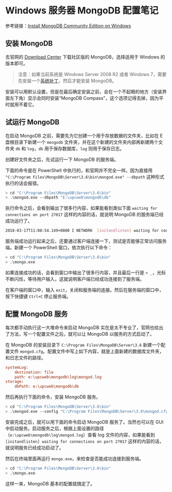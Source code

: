 # Windows 服务器 MongoDB 配置笔记

参考链接：[Install MongoDB Community Edition on Windows](https://docs.mongodb.com/manual/tutorial/install-mongodb-on-windows/)

## 安装 MongoDB

去官网的 [Download Center](https://www.mongodb.com/download-center#community) 下载社区版的 MongoDB，选择适用于 Windows 的版本即可。

> 注意：如果当前系统是 Windows Server 2008 R2 或者 Windows 7，需要先安装一个[系统补丁](http://support.microsoft.com/kb/2731284)，然后才能安装 MongoDB。

安装可以用默认设置，但是在最后确定安装之前，会在一个不起眼的地方（安装界面左下角）显示会同时安装“MongoDB Compass”，这个选项记得去掉，因为平时就用不着它。

## 试运行 MongoDB

在启动 MongoDB 之前，需要先为它创建一个用于存放数据的文件夹，比如在 E 盘根目录下新建一个 `mongodb` 文件夹，并在这个新建的文件夹内部再新建两个文件夹 `db` 和 `log`，`db` 用于保存数据库，`log` 则用于保存日志。

创建好文件夹之后，先试运行一下 MongoDB 的服务端。

下面的命令是在 PowerShell 中执行的，和官网并不完全一样。因为直接用 `"C:\Program Files\MongoDB\Server\3.6\bin\mongod.exe" --dbpath` 这种形式执行的话会报错。

```bash
> cd "C:\Program Files\MongoDB\Server\3.6\bin"
> .\mongod.exe --dbpath "E:\upcweb\mongodb\db"
```

执行命令之后，会看到输出了很多行内容，如果能看到类似下面 `waiting for connections on port 27017` 这样的内容的话，就说明 MongoDB 的服务端已经成功运行了。

```bash
2018-03-17T11:08:54.149+0800 I NETWORK  [initandlisten] waiting for connections on port 27017
```

服务端成功运行起来之后，还要通过客户端连接一下，测试是否能够正常访问服务端。新建一个 PowerShell 窗口，依次执行以下命令：

```bash
> cd "C:\Program Files\MongoDB\Server\3.6\bin"
> .\mongo.exe
```

如果连接成功的话，会看到窗口中输出了很多行内容，并且最后一行是 `> _`，光标不断闪烁，等待用户输入，这就说明客户端已经成功连接到了服务端。

在客户端的窗口中，输入 `exit`，关闭和服务端的连接。然后在服务端的窗口中，按下快捷键 `Ctrl+C` 停止服务端。

## 配置 MongoDB 服务

每次都手动执行这一大堆命令来启动 MongoDB 实在是太不专业了，官网也给出了方法，写一个配置文件之后，就可以让 MongoDB 以服务的方式启动了。

在 MongoDB 的安装目录下 `C:\Program Files\MongoDB\Server\3.6` 新建一个配置文件 `mongod.cfg`。配置文件中写上如下内容，就是上面新建的数据库文件夹，和日志文件的路径。

```ini
systemLog:
    destination: file
    path: e:\upcweb\mongodb\log\mongod.log
storage:
    dbPath: e:\upcweb\mongodb\db
```

然后再执行下面的命令，安装 MongoDB 服务。

```bash
> cd "C:\Program Files\MongoDB\Server\3.6\bin"
> .\mongod.exe --config "C:\Program Files\MongoDB\Server\3.6\mongod.cfg" --install
```

安装完成之后，就可以用下面的命令启动 MongoDB 服务了。当然也可以在 GUI 中启动服务。启动服务之后，根据上面设置的路径（`e:\upcweb\mongodb\log\mongod.log`）查看 log 文件的内容，如果能看到 `[initandlisten] waiting for connections on port 27017` 这样的内容的话，就说明服务已经成功启动了。

然后在终端里面再运行 `mongo.exe`，来检查是否能成功连接到服务端。

```bash
> cd "C:\Program Files\MongoDB\Server\3.6\bin"
> .\mongo.exe
```

这样一来，MongoDB 基本的配置就搞定了。

